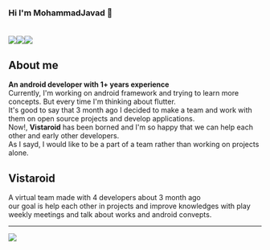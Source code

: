 ### Hi I'm MohammadJavad 👋  <br><br>
<!-- <a href="linkedin.com/in/mrkhoshneshin"><img src="https://img.shields.io/badge/Gmail-D14836?style=for-the-badge&logo=gmail&logoColor=white"></a>
<a href="gmail.com/mrkhoshneshin"><img src="https://img.shields.io/badge/LinkedIn-0077B5?style=for-the-badge&logo=linkedin&logoColor=white"></a> -->
<img src="https://img.shields.io/badge/Gmail-D14836?style=for-the-badge&logo=gmail&logoColor=white"/><img src="https://img.shields.io/badge/LinkedIn-0077B5?style=for-the-badge&logo=linkedin&logoColor=white"/><img src="https://img.shields.io/badge/Instagram-E4405F?style=for-the-badge&logo=instagram&logoColor=white"/>
<h2>About me</h2>
<b>An android developer with <b>1+</b> years experience<br></b>
Currently, I'm working on android framework and trying to learn more concepts. But every time I'm thinking about flutter.<br>
It's good to say that 3 month ago I decided to make a team and work with them on open source projects and develop applications.<br>
Now!, <b>Vistaroid</b> has been borned and I'm so happy that we can help each other and early other developers.<br>
As I sayd, I would like to be a part of a team rather than working on projects alone.<br>
<h2>Vistaroid</h2>
A virtual team made with 4 developers about 3 month ago<br>
our goal is help each other in projects and improve knowledges with play weekly meetings and talk about works and android convepts.
<hr>
<a href="https://github.com/ghost1372">
<img align="center" src="https://github-readme-stats.vercel.app/api?username=mrkhoshneshin&show_icons=true&count_private=true&include_all_commits=true" /></a>

